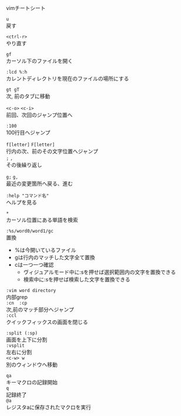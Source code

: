 vimチートシート

`u`  
戻す

`<ctrl-r>`  
やり直す

`gf`  
カーソル下のファイルを開く

`:lcd %:h`  
カレントディレクトリを現在のファイルの場所にする

`gt gT`  
次, 前のタブに移動

`<c-o>` `<c-i>`  
前回、次回のジャンプ位置へ

`:100`  
100行目へジャンプ

`f[letter]` `F[letter]`  
行内の次、前のその文字位置へジャンプ  
`;` `,`  
その後繰り返し

`g;` `g,`  
最近の変更箇所へ戻る、進む

`:help "コマンド名"`  
ヘルプを見る

`*`  
カーソル位置にある単語を検索

`:%s/word0/word1/gc`  
置換
- %は今開いているファイル
- gは行内のマッチした文字全て置換
- cは一つ一つ確認
  + ヴィジュアルモード中に:sを押せば選択範囲内の文字を置換できる
  + 検索中に:sを押せば検索した文字を置換できる

`:vim word directory`  
内部grep  
`:cn  :cp`  
次,前のマッチ部分へジャンプ  
`:ccl`  
クイックフィックスの画面を閉じる

`:split (:sp)`  
画面を上下に分割  
`:vsplit`  
左右に分割  
`<c-w> w`  
別のウィンドウへ移動

`qa`  
キーマクロの記録開始  
`q`  
記録終了  
`@a`  
レジスタaに保存されたマクロを実行
